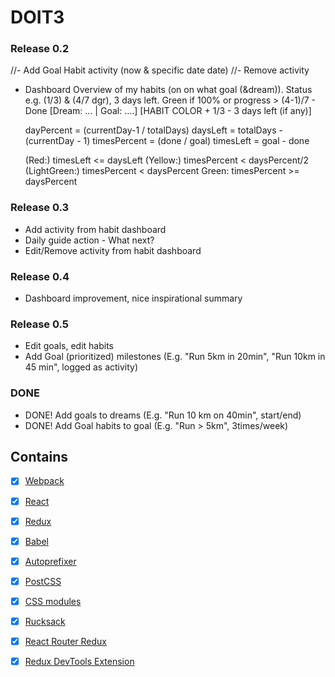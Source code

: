 
# DOIT3



### Release 0.2
//- Add Goal Habit activity (now & specific date date)
//- Remove activity
- Dashboard Overview of my habits (on on what goal (&dream)). Status e.g. (1/3) & (4/7 dgr), 3 days left. Green if 100% or progress > (4-1)/7 - Done
  [Dream: ... | Goal: ....]
  [HABIT COLOR + 1/3 - 3 days left (if any)]
  
  dayPercent = (currentDay-1 / totalDays)
   daysLeft = totalDays - (currentDay - 1)
   timesPercent = (done / goal)
   timesLeft = goal - done

   (Red:) timesLeft <= daysLeft
   (Yellow:) timesPercent < daysPercent/2
   (LightGreen:) timesPercent < daysPercent
   Green: timesPercent >= daysPercent

### Release 0.3
- Add activity from habit dashboard
- Daily guide action - What next?
- Edit/Remove activity from habit dashboard

### Release 0.4
- Dashboard improvement, nice inspirational summary

### Release 0.5
- Edit goals, edit habits
- Add Goal (prioritized) milestones (E.g. "Run 5km in 20min", "Run 10km in 45 min", logged as activity)

### DONE
- DONE! Add goals to dreams (E.g. "Run 10 km on 40min", start/end)
- DONE! Add Goal habits to goal (E.g. "Run > 5km", 3times/week)

## Contains

- [x] [Webpack](https://webpack.github.io)
- [x] [React](https://facebook.github.io/react/)
- [x] [Redux](https://github.com/reactjs/redux)
- [x] [Babel](https://babeljs.io/)
- [x] [Autoprefixer](https://github.com/postcss/autoprefixer)
- [x] [PostCSS](https://github.com/postcss/postcss)
- [x] [CSS modules](https://github.com/outpunk/postcss-modules)
- [x] [Rucksack](http://simplaio.github.io/rucksack/docs)
- [x] [React Router Redux](https://github.com/reactjs/react-router-redux)
- [x] [Redux DevTools Extension](https://github.com/zalmoxisus/redux-devtools-extension)

